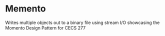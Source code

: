 # Memento
Writes multiple objects out to a binary file using stream I/O showcasing the Momento Design Pattern for CECS 277

